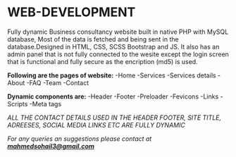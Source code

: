 # WEB-DEVELOPMENT
Fully dynamic Business consultancy website built in native PHP with MySQL database, Most of the data is fetched and being sent in the database.Designed in HTML, CSS, SCSS Bootstrap and JS.
It also has an admin panel that is not fully connected to the wesite except the login screen that is functional and fully secure as the encription (md5) is used.

**Following are the pages of website:**
-Home
-Services
-Services details
-About
-FAQ
-Team
-Contact

**Dynamic components are:**
-Header 
-Footer
-Preloader
-Fevicons
-Links
-Scripts
-Meta tags

_ALL THE CONTACT DETAILS USED IN THE HEADER FOOTER, SITE TITLE, ADREESES, SOCIAL MEDIA LINKS ETC ARE FULLY DYNAMIC_

_For any queries an suggestions please contact at **mahmedsohail3@gmail.com**_

